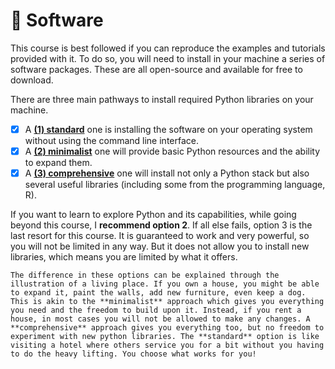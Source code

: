 # 🐍 Software

This course is best followed if you can reproduce the examples and tutorials provided with it. To do so, you will need to install in your machine a series of software packages. These are all open-source and available for free to download.

There are three main pathways to install required Python libraries on your machine.

- [x] A [**(1) standard**](software/1-standard.md) one is installing the software on your operating system without using the command line interface.
- [x] A [**(2) minimalist**](software/2-minimalist.md) one will provide basic Python resources and the ability to expand them.
- [x] A [**(3) comprehensive**](software/3-comprehensive.md) one will install not only a Python stack but also several useful libraries (including some from the programming language, R).

If you want to learn to explore Python and its capabilities, while going beyond this course, I **recommend option 2**. If all else fails, option 3 is the last resort for this course. It is guaranteed to work and very powerful, so you will not be limited in any way. But it does not allow you to install new libraries, which means you are limited by what it offers.

```{hint}
The difference in these options can be explained through the illustration of a living place. If you own a house, you might be able to expand it, paint the walls, add new furniture, even keep a dog. This is akin to the **minimalist** approach which gives you everything you need and the freedom to build upon it. Instead, if you rent a house, in most cases you will not be allowed to make any changes. A **comprehensive** approach gives you everything too, but no freedom to experiment with new python libraries. The **standard** option is like visiting a hotel where others service you for a bit without you having to do the heavy lifting. You choose what works for you!
```
